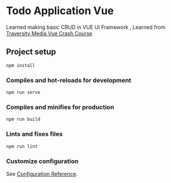 # Todo Application Vue

Learned making basic CRUD in VUE UI Framework , Learned from [Traversity Media Vue Crash Course](https://www.youtube.com/watch?v=Wy9q22isx3U)

## Project setup

```
npm install
```

### Compiles and hot-reloads for development

```
npm run serve
```

### Compiles and minifies for production

```
npm run build
```

### Lints and fixes files

```
npm run lint
```

### Customize configuration

See [Configuration Reference](https://cli.vuejs.org/config/).
